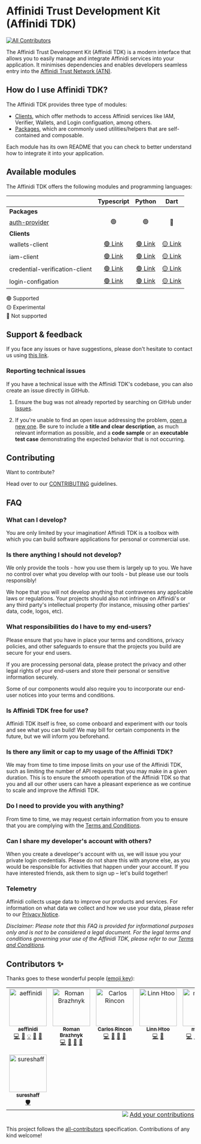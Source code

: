 # Affinidi Trust Development Kit (Affinidi TDK)
<!-- ALL-CONTRIBUTORS-BADGE:START - Do not remove or modify this section -->
[![All Contributors](https://img.shields.io/badge/all_contributors-8-orange.svg?style=flat-square)](#contributors-)
<!-- ALL-CONTRIBUTORS-BADGE:END -->

The Affinidi Trust Development Kit (Affinidi TDK) is a modern interface that allows you to easily manage and integrate Affinidi services into your application. It minimises dependencies and enables developers seamless entry into the [Affinidi Trust Network (ATN)](https://www.affinidi.com/get-started).

## How do I use Affinidi TDK?

The Affinidi TDK provides three type of modules:

- [Clients](clients), which offer methods to access Affinidi services like IAM, Verifier, Wallets, and Login configuation, among others.
- [Packages](packages), which are commonly used utilities/helpers that are self-contained and composable.

Each module has its own README that you can check to better understand how to integrate it into your application.

## Available modules

The Affinidi TDK offers the following modules and programming languages:

|                                                   |                     Typescript                     |                     Python                     |                     Dart                     |
| ------------------------------------------------- | :------------------------------------------------: | :--------------------------------------------: | :------------------------------------------: |
| **Packages**                                      |
| [auth-provider](packages/auth-provider/README.md) |                         🟢                         |                       🟢                       |                      🔴                      |
| **Clients**                                       |
| wallets-client                                        | [🟢 Link](clients/typescript/wallets-client/README.md) | [🟢 Link](clients/python/wallets_client/README.md) | [🟡 Link](clients/dart/wallets-client/README.md) |
| iam-client                                        | [🟢 Link](clients/typescript/iam-client/README.md) | [🟢 Link](clients/python/iam_client/README.md) | [🟡 Link](clients/dart/iam_client/README.md) |
| credential-verification-client                                        | [🟢 Link](clients/typescript/credential-verification-client/README.md) | [🟢 Link](clients/python/credential_verification_client/README.md) | [🟡 Link](clients/dart/credential_verification_client/README.md) |
| login-configation                                        | [🟢 Link](clients/typescript/login-configuration/README.md) | [🟢 Link](clients/python/login_configuration/README.md) | [🟡 Link](clients/dart/login_configuration/README.md) |

🟢 Supported<br>
🟡 Experimental<br>
🔴 Not supported

## Support & feedback

If you face any issues or have suggestions, please don't hesitate to contact us using [this link](https://share.hsforms.com/1i-4HKZRXSsmENzXtPdIG4g8oa2v).

### Reporting technical issues

If you have a technical issue with the Affinidi TDK's codebase, you can also create an issue directly in GitHub.

1. Ensure the bug was not already reported by searching on GitHub under
   [Issues](https://github.com/affinidi/affinidi-tdk/issues).

2. If you're unable to find an open issue addressing the problem,
   [open a new one](https://github.com/affinidi/affinidi-tdk/issues/new).
   Be sure to include a **title and clear description**, as much relevant information as possible,
   and a **code sample** or an **executable test case** demonstrating the expected behavior that is not occurring.

## Contributing

Want to contribute?

Head over to our [CONTRIBUTING](CONTRIBUTING.md) guidelines.

## FAQ

### What can I develop?

You are only limited by your imagination! Affinidi TDK is a toolbox with which you can build software applications for personal or commercial use.

### Is there anything I should not develop?

We only provide the tools - how you use them is largely up to you. We have no control over what you develop with our tools - but please use our tools responsibly!

We hope that you will not develop anything that contravenes any applicable laws or regulations. Your projects should also not infringe on Affinidi's or any third party's intellectual property (for instance, misusing other parties' data, code, logos, etc).

### What responsibilities do I have to my end-users?

Please ensure that you have in place your terms and conditions, privacy policies, and other safeguards to ensure that the projects you build are secure for your end users.

If you are processing personal data, please protect the privacy and other legal rights of your end-users and store their personal or sensitive information securely.

Some of our components would also require you to incorporate our end-user notices into your terms and conditions.

### Is Affinidi TDK free for use?

Affinidi TDK itself is free, so come onboard and experiment with our tools and see what you can build! We may bill for certain components in the future, but we will inform you beforehand.

### Is there any limit or cap to my usage of the Affinidi TDK?

We may from time to time impose limits on your use of the Affinidi TDK, such as limiting the number of API requests that you may make in a given duration. This is to ensure the smooth operation of the Affinidi TDK so that you and all our other users can have a pleasant experience as we continue to scale and improve the Affinidi TDK.

### Do I need to provide you with anything?

From time to time, we may request certain information from you to ensure that you are complying with the [Terms and Conditions](https://www.affinidi.com/terms-conditions).

### Can I share my developer's account with others?

When you create a developer's account with us, we will issue you your private login credentials. Please do not share this with anyone else, as you would be responsible for activities that happen under your account. If you have interested friends, ask them to sign up – let's build together!

### Telemetry

Affinidi collects usage data to improve our products and services. For information on what data we collect and how we use your data, please refer to our [Privacy Notice](https://www.affinidi.com/privacy-notice).

_Disclaimer:
Please note that this FAQ is provided for informational purposes only and is not to be considered a legal document. For the legal terms and conditions governing your use of the Affinidi TDK, please refer to our [Terms and Conditions](https://www.affinidi.com/terms-conditions)._

## Contributors ✨

Thanks goes to these wonderful people ([emoji key](https://allcontributors.org/docs/en/emoji-key)):

<!-- ALL-CONTRIBUTORS-LIST:START - Do not remove or modify this section -->
<!-- prettier-ignore-start -->
<!-- markdownlint-disable -->
<table>
  <tbody>
    <tr>
      <td align="center" valign="top" width="14.28%"><a href="https://github.com/aeffinidi"><img src="https://avatars.githubusercontent.com/u/86773100?v=4?s=100" width="100px;" alt="aeffinidi"/><br /><sub><b>aeffinidi</b></sub></a><br /><a href="https://github.com/affinidi/affinidi-tdk/commits?author=aeffinidi" title="Code">💻</a> <a href="https://github.com/affinidi/affinidi-tdk/commits?author=aeffinidi" title="Documentation">📖</a> <a href="#example-aeffinidi" title="Examples">💡</a> <a href="#ideas-aeffinidi" title="Ideas, Planning, & Feedback">🤔</a> <a href="#tool-aeffinidi" title="Tools">🔧</a></td>
      <td align="center" valign="top" width="14.28%"><a href="https://github.com/rbrazhnyk"><img src="https://avatars.githubusercontent.com/u/4462680?v=4?s=100" width="100px;" alt="Roman Brazhnyk"/><br /><sub><b>Roman Brazhnyk</b></sub></a><br /><a href="https://github.com/affinidi/affinidi-tdk/commits?author=rbrazhnyk" title="Code">💻</a> <a href="https://github.com/affinidi/affinidi-tdk/commits?author=rbrazhnyk" title="Documentation">📖</a> <a href="#ideas-rbrazhnyk" title="Ideas, Planning, & Feedback">🤔</a> <a href="#research-rbrazhnyk" title="Research">🔬</a></td>
      <td align="center" valign="top" width="14.28%"><a href="https://github.com/carlos-affinidi"><img src="https://avatars.githubusercontent.com/u/86779651?v=4?s=100" width="100px;" alt="Carlos Rincon"/><br /><sub><b>Carlos Rincon</b></sub></a><br /><a href="https://github.com/affinidi/affinidi-tdk/commits?author=carlos-affinidi" title="Code">💻</a> <a href="https://github.com/affinidi/affinidi-tdk/commits?author=carlos-affinidi" title="Documentation">📖</a> <a href="#ideas-carlos-affinidi" title="Ideas, Planning, & Feedback">🤔</a> <a href="#maintenance-carlos-affinidi" title="Maintenance">🚧</a></td>
      <td align="center" valign="top" width="14.28%"><a href="https://github.com/linn-affinidi"><img src="https://avatars.githubusercontent.com/u/115471777?v=4?s=100" width="100px;" alt="Linn Htoo"/><br /><sub><b>Linn Htoo</b></sub></a><br /><a href="https://github.com/affinidi/affinidi-tdk/commits?author=linn-affinidi" title="Code">💻</a> <a href="#maintenance-linn-affinidi" title="Maintenance">🚧</a></td>
      <td align="center" valign="top" width="14.28%"><a href="https://github.com/maratsh"><img src="https://avatars.githubusercontent.com/u/533533?v=4?s=100" width="100px;" alt="maratsh"/><br /><sub><b>maratsh</b></sub></a><br /><a href="https://github.com/affinidi/affinidi-tdk/commits?author=maratsh" title="Code">💻</a> <a href="https://github.com/affinidi/affinidi-tdk/commits?author=maratsh" title="Documentation">📖</a> <a href="#example-maratsh" title="Examples">💡</a> <a href="#ideas-maratsh" title="Ideas, Planning, & Feedback">🤔</a> <a href="#infra-maratsh" title="Infrastructure (Hosting, Build-Tools, etc)">🚇</a> <a href="#platform-maratsh" title="Packaging/porting to new platform">📦</a> <a href="#security-maratsh" title="Security">🛡️</a></td>
      <td align="center" valign="top" width="14.28%"><a href="https://github.com/pulkitb2"><img src="https://avatars.githubusercontent.com/u/146182581?v=4?s=100" width="100px;" alt="Pulkit Batra"/><br /><sub><b>Pulkit Batra</b></sub></a><br /><a href="https://github.com/affinidi/affinidi-tdk/commits?author=pulkitb2" title="Code">💻</a> <a href="https://github.com/affinidi/affinidi-tdk/commits?author=pulkitb2" title="Documentation">📖</a> <a href="#example-pulkitb2" title="Examples">💡</a> <a href="#ideas-pulkitb2" title="Ideas, Planning, & Feedback">🤔</a> <a href="#infra-pulkitb2" title="Infrastructure (Hosting, Build-Tools, etc)">🚇</a> <a href="#maintenance-pulkitb2" title="Maintenance">🚧</a> <a href="#platform-pulkitb2" title="Packaging/porting to new platform">📦</a> <a href="#plugin-pulkitb2" title="Plugin/utility libraries">🔌</a></td>
      <td align="center" valign="top" width="14.28%"><a href="https://github.com/Bergmam"><img src="https://avatars.githubusercontent.com/u/4987930?v=4?s=100" width="100px;" alt="Anton Bergman"/><br /><sub><b>Anton Bergman</b></sub></a><br /><a href="https://github.com/affinidi/affinidi-tdk/commits?author=Bergmam" title="Code">💻</a> <a href="https://github.com/affinidi/affinidi-tdk/commits?author=Bergmam" title="Documentation">📖</a></td>
    </tr>
    <tr>
      <td align="center" valign="top" width="14.28%"><a href="https://github.com/sureshaff"><img src="https://avatars.githubusercontent.com/u/170073177?v=4?s=100" width="100px;" alt="sureshaff"/><br /><sub><b>sureshaff</b></sub></a><br /><a href="#security-sureshaff" title="Security">🛡️</a></td>
    </tr>
  </tbody>
  <tfoot>
    <tr>
      <td align="center" size="13px" colspan="7">
        <img src="https://raw.githubusercontent.com/all-contributors/all-contributors-cli/1b8533af435da9854653492b1327a23a4dbd0a10/assets/logo-small.svg">
          <a href="https://all-contributors.js.org/docs/en/bot/usage">Add your contributions</a>
        </img>
      </td>
    </tr>
  </tfoot>
</table>

<!-- markdownlint-restore -->
<!-- prettier-ignore-end -->

<!-- ALL-CONTRIBUTORS-LIST:END -->

This project follows the [all-contributors](https://github.com/all-contributors/all-contributors) specification. Contributions of any kind welcome!